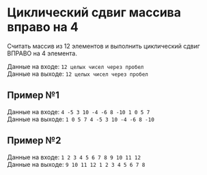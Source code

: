 # Циклический сдвиг массива вправо на 4
Считать массив из 12 элементов и выполнить циклический сдвиг ВПРАВО на 4 элемента. 

Данные на входе: 	`12 целых чисел через пробел`  
Данные на выходе: 	`12 целых чисел через пробел` 

## Пример №1
Данные на входе: 	`4 -5 3 10 -4 -6 8 -10 1 0 5 7`  
Данные на выходе: 	`1 0 5 7 4 -5 3 10 -4 -6 8 -10` 

## Пример №2
Данные на входе: 	`1 2 3 4 5 6 7 8 9 10 11 12`  
Данные на выходе: 	`9 10 11 12 1 2 3 4 5 6 7 8`